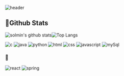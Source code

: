 ![header](https://capsule-render.vercel.app/api?type=waving&text=Solmin%20Kim)
<!--
**terysol/terysol** is a ✨ _special_ ✨ repository because its `README.md` (this file) appears on your GitHub profile.

Here are some ideas to get you started:

- 🔭 I’m currently working on ...
- 🌱 I’m currently learning ...
- 👯 I’m looking to collaborate on ...
- 🤔 I’m looking for help with ...
- 💬 Ask me about ...
- 📫 How to reach me: ...
- 😄 Pronouns: ...
- ⚡ Fun fact: ...
-->
## 🎈Github Stats                                                      
![solmin's github stats](https://github-readme-stats.vercel.app/api?username=terysol&show_icons=true)![Top Langs](http://github-readme-stats.vercel.app/api/top-langs/?username=terysol&layout=compact&theme=light)

![c](https://img.shields.io/badge/-c-%23A8B9CC?style=for-the-badge&logo=c&logoColor=white) ![java](https://img.shields.io/badge/-java-%23007396?style=for-the-badge&logo=java) ![python](https://img.shields.io/badge/python-%233776AB?style=for-the-badge&logo=Python&logoColor=white) ![html](https://img.shields.io/badge/-html-%23E34F26?style=for-the-badge&logo=HTML5&logoColor=white) ![css](https://img.shields.io/badge/-css-%231572B6?style=for-the-badge&logo=CSS3) ![javascript](https://img.shields.io/badge/-javascript-%23F7DF1E?style=for-the-badge&logo=JavaScript&logoColor=white) ![mySql](https://img.shields.io/badge/-mysql-%234479A1?style=for-the-badge&logo=MySQL&logoColor=white)

### 🌱
![react](https://img.shields.io/badge/-react-%2361DAFB?style=for-the-badge&logo=react&logoColor=white) ![spring](https://img.shields.io/badge/-spring-%236DB33F?style=for-the-badge&logo=spring&logoColor=white)
